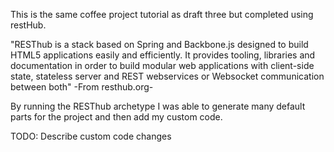 This is the same coffee project tutorial as draft three but completed using restHub.

"RESThub is a stack based on Spring and Backbone.js designed to build HTML5 applications easily and efficiently. It provides tooling, libraries and documentation in order to build modular web applications with client-side state, stateless server and REST webservices or Websocket communication between both" -From resthub.org-

By running the RESThub archetype I was able to generate many default parts for the project and then add my custom code. 

TODO: Describe custom code changes
